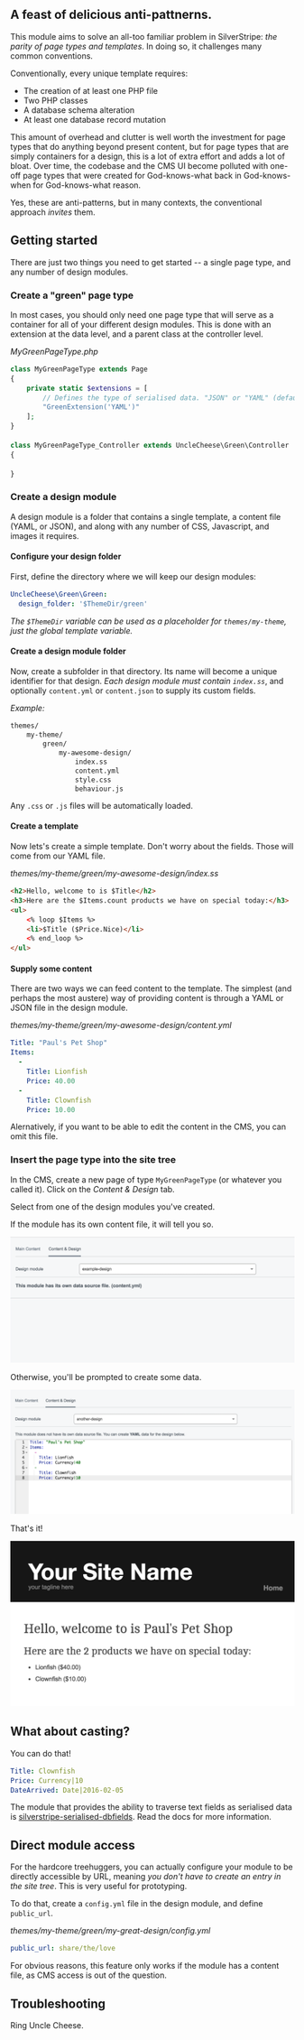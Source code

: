 ## A feast of delicious anti-pattnerns.

This module aims to solve an all-too familiar problem in SilverStripe: _the parity of page types and templates_. In doing so, it challenges many common conventions. 

Conventionally, every unique template requires:

* The creation of at least one PHP file
* Two PHP classes
* A database schema alteration
* At least one database record mutation

This amount of overhead and clutter is well worth the investment for page types that do anything beyond present content, but for page types that are simply containers for a design, this is a lot of extra effort and adds a lot of bloat. Over time, the codebase and the CMS UI become polluted with one-off page types that were created for God-knows-what back in God-knows-when for God-knows-what reason.

Yes, these are anti-patterns, but in many contexts, the conventional approach _invites_ them.

## Getting started
There are just two things you need to get started -- a single page type, and any number of design modules.

### Create a "green" page type
In most cases, you should only need one page type that will serve as a container for all of your different design modules. This is done with an extension at the data level, and a parent class at the controller level.

_MyGreenPageType.php_
```php
class MyGreenPageType extends Page
{
	private static $extensions = [
		// Defines the type of serialised data. "JSON" or "YAML" (default is YAML)
		"GreenExtension('YAML')" 
	];
}

class MyGreenPageType_Controller extends UncleCheese\Green\Controller
{

}
```

### Create a design module

A design module is a folder that contains a single template, a content file (YAML, or JSON), and along with any number of CSS, Javascript, and images it requires.

#### Configure your design folder

First, define the directory where we will keep our design modules:

```yaml
UncleCheese\Green\Green:  
  design_folder: '$ThemeDir/green'
```
_The `$ThemeDir` variable can be used as a placeholder for `themes/my-theme`, just the global template variable._

#### Create a design module folder

Now, create a subfolder in that directory. Its name will become a unique identifier for that design. *Each design module must contain `index.ss`*, and optionally `content.yml` or `content.json` to supply its custom fields.

*Example:*
```
themes/
    my-theme/
        green/
            my-awesome-design/
                index.ss
                content.yml
                style.css
                behaviour.js
```

Any `.css` or `.js` files will be automatically loaded.

#### Create a template

Now lets's create a simple template. Don't worry about the fields. Those will come from our YAML file.

_themes/my-theme/green/my-awesome-design/index.ss_
```html
<h2>Hello, welcome to is $Title</h2>
<h3>Here are the $Items.count products we have on special today:</h3>
<ul>
	<% loop $Items %>
	<li>$Title ($Price.Nice)</li>
	<% end_loop %>
</ul>
```

#### Supply some content

There are two ways we can feed content to the template. The simplest (and perhaps the most austere) way of providing content is through a YAML or JSON file in the design module.

_themes/my-theme/green/my-awesome-design/content.yml_
```yaml
Title: "Paul's Pet Shop"
Items:
  -
    Title: Lionfish
    Price: 40.00
  -
    Title: Clownfish
    Price: 10.00
```

Alernatively, if you want to be able to edit the content in the CMS, you can omit this file.

### Insert the page type into the site tree

In the CMS, create a new page of type `MyGreenPageType` (or whatever you called it). Click on the *Content & Design* tab.

Select from one of the design modules you've created.

If the module has its own content file, it will tell you so.

![screenshot1](../screenshot1.png?raw=true)

Otherwise, you'll be prompted to create some data.

![screenshot1](../screenshot2.png?raw=true)

That's it!

![screenshot1](../screenshot3.png?raw=true)

## What about casting?

You can do that!
 
```yaml
Title: Clownfish
Price: Currency|10
DateArrived: Date|2016-02-05
```

The module that provides the ability to traverse text fields as serialised data is [silverstripe-serialised-dbfields](http://github.com/unclecheese/silverstripe-serialised-dbfields). Read the docs for more information.

## Direct module access

For the hardcore treehuggers, you can actually configure your module to be directly accessible by URL, meaning *you don't have to create an entry in the site tree*. This is very useful for prototyping.

To do that, create a `config.yml` file in the design module, and define `public_url`.

_themes/my-theme/green/my-great-design/config.yml_
```yaml
public_url: share/the/love
```

For obvious reasons, this feature only works if the module has a content file, as CMS access is out of the question.

## Troubleshooting

Ring Uncle Cheese.


